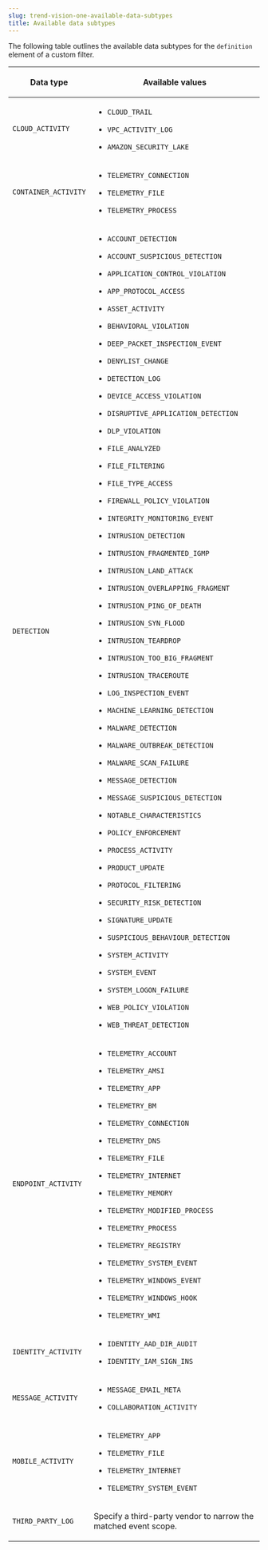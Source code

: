 ```yaml
---
slug: trend-vision-one-available-data-subtypes
title: Available data subtypes
---
```


The following table outlines the available data subtypes for the `definition` element of a custom filter.

<table>
<colgroup>
<col style="width: 20%" />
<col style="width: 80%" />
</colgroup>
<thead>
<tr>
<th><p>Data type</p></th>
<th><p>Available values</p></th>
</tr>
</thead>
<tbody>
<tr>
<td><p><code>CLOUD_ACTIVITY</code></p></td>
<td><ul>
<li><p><code>CLOUD_TRAIL</code></p></li>
<li><p><code>VPC_ACTIVITY_LOG</code></p></li>
<li><p><code>AMAZON_SECURITY_LAKE</code></p></li>
</ul></td>
</tr>
<tr>
<td><p><code>CONTAINER_ACTIVITY</code></p></td>
<td><ul>
<li><p><code>TELEMETRY_CONNECTION</code></p></li>
<li><p><code>TELEMETRY_FILE</code></p></li>
<li><p><code>TELEMETRY_PROCESS</code></p></li>
</ul></td>
</tr>
<tr>
<td><p><code>DETECTION</code></p></td>
<td><ul>
<li><p><code>ACCOUNT_DETECTION</code></p></li>
<li><p><code>ACCOUNT_SUSPICIOUS_DETECTION</code></p></li>
<li><p><code>APPLICATION_CONTROL_VIOLATION</code></p></li>
<li><p><code>APP_PROTOCOL_ACCESS</code></p></li>
<li><p><code>ASSET_ACTIVITY</code></p></li>
<li><p><code>BEHAVIORAL_VIOLATION</code></p></li>
<li><p><code>DEEP_PACKET_INSPECTION_EVENT</code></p></li>
<li><p><code>DENYLIST_CHANGE</code></p></li>
<li><p><code>DETECTION_LOG</code></p></li>
<li><p><code>DEVICE_ACCESS_VIOLATION</code></p></li>
<li><p><code>DISRUPTIVE_APPLICATION_DETECTION</code></p></li>
<li><p><code>DLP_VIOLATION</code></p></li>
<li><p><code>FILE_ANALYZED</code></p></li>
<li><p><code>FILE_FILTERING</code></p></li>
<li><p><code>FILE_TYPE_ACCESS</code></p></li>
<li><p><code>FIREWALL_POLICY_VIOLATION</code></p></li>
<li><p><code>INTEGRITY_MONITORING_EVENT</code></p></li>
<li><p><code>INTRUSION_DETECTION</code></p></li>
<li><p><code>INTRUSION_FRAGMENTED_IGMP</code></p></li>
<li><p><code>INTRUSION_LAND_ATTACK</code></p></li>
<li><p><code>INTRUSION_OVERLAPPING_FRAGMENT</code></p></li>
<li><p><code>INTRUSION_PING_OF_DEATH</code></p></li>
<li><p><code>INTRUSION_SYN_FLOOD</code></p></li>
<li><p><code>INTRUSION_TEARDROP</code></p></li>
<li><p><code>INTRUSION_TOO_BIG_FRAGMENT</code></p></li>
<li><p><code>INTRUSION_TRACEROUTE</code></p></li>
<li><p><code>LOG_INSPECTION_EVENT</code></p></li>
<li><p><code>MACHINE_LEARNING_DETECTION</code></p></li>
<li><p><code>MALWARE_DETECTION</code></p></li>
<li><p><code>MALWARE_OUTBREAK_DETECTION</code></p></li>
<li><p><code>MALWARE_SCAN_FAILURE</code></p></li>
<li><p><code>MESSAGE_DETECTION</code></p></li>
<li><p><code>MESSAGE_SUSPICIOUS_DETECTION</code></p></li>
<li><p><code>NOTABLE_CHARACTERISTICS</code></p></li>
<li><p><code>POLICY_ENFORCEMENT</code></p></li>
<li><p><code>PROCESS_ACTIVITY</code></p></li>
<li><p><code>PRODUCT_UPDATE</code></p></li>
<li><p><code>PROTOCOL_FILTERING</code></p></li>
<li><p><code>SECURITY_RISK_DETECTION</code></p></li>
<li><p><code>SIGNATURE_UPDATE</code></p></li>
<li><p><code>SUSPICIOUS_BEHAVIOUR_DETECTION</code></p></li>
<li><p><code>SYSTEM_ACTIVITY</code></p></li>
<li><p><code>SYSTEM_EVENT</code></p></li>
<li><p><code>SYSTEM_LOGON_FAILURE</code></p></li>
<li><p><code>WEB_POLICY_VIOLATION</code></p></li>
<li><p><code>WEB_THREAT_DETECTION</code></p></li>
</ul></td>
</tr>
<tr>
<td><p><code>ENDPOINT_ACTIVITY</code></p></td>
<td><ul>
<li><p><code>TELEMETRY_ACCOUNT</code></p></li>
<li><p><code>TELEMETRY_AMSI</code></p></li>
<li><p><code>TELEMETRY_APP</code></p></li>
<li><p><code>TELEMETRY_BM</code></p></li>
<li><p><code>TELEMETRY_CONNECTION</code></p></li>
<li><p><code>TELEMETRY_DNS</code></p></li>
<li><p><code>TELEMETRY_FILE</code></p></li>
<li><p><code>TELEMETRY_INTERNET</code></p></li>
<li><p><code>TELEMETRY_MEMORY</code></p></li>
<li><p><code>TELEMETRY_MODIFIED_PROCESS</code></p></li>
<li><p><code>TELEMETRY_PROCESS</code></p></li>
<li><p><code>TELEMETRY_REGISTRY</code></p></li>
<li><p><code>TELEMETRY_SYSTEM_EVENT</code></p></li>
<li><p><code>TELEMETRY_WINDOWS_EVENT</code></p></li>
<li><p><code>TELEMETRY_WINDOWS_HOOK</code></p></li>
<li><p><code>TELEMETRY_WMI</code></p></li>
</ul></td>
</tr>
<tr>
<td><p><code>IDENTITY_ACTIVITY</code></p></td>
<td><ul>
<li><p><code>IDENTITY_AAD_DIR_AUDIT</code></p></li>
<li><p><code>IDENTITY_IAM_SIGN_INS</code></p></li>
</ul></td>
</tr>
<tr>
<td><p><code>MESSAGE_ACTIVITY</code></p></td>
<td><ul>
<li><p><code>MESSAGE_EMAIL_META</code></p></li>
<li><p><code>COLLABORATION_ACTIVITY</code></p></li>
</ul></td>
</tr>
<tr>
<td><p><code>MOBILE_ACTIVITY</code></p></td>
<td><ul>
<li><p><code>TELEMETRY_APP</code></p></li>
<li><p><code>TELEMETRY_FILE</code></p></li>
<li><p><code>TELEMETRY_INTERNET</code></p></li>
<li><p><code>TELEMETRY_SYSTEM_EVENT</code></p></li>
</ul></td>
</tr>
<tr>
<td><p><code>THIRD_PARTY_LOG</code></p></td>
<td><p>Specify a third-party vendor to narrow the matched event scope.</p></td>
</tr>
</tbody>
</table>

